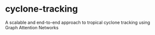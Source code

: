 # cyclone-tracking
A scalable and end-to-end approach to tropical cyclone tracking using Graph Attention Networks
